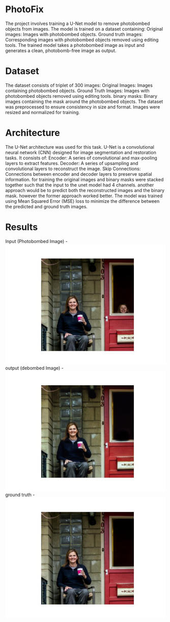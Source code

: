 # PhotoFix
The project involves training a U-Net model to remove photobombed objects from images. The model is trained on a dataset containing:
Original images: Images with photobombed objects.
Ground truth images: Corresponding images with photobombed objects removed using editing tools.
The trained model takes a photobombed image as input and generates a clean, photobomb-free image as output.
# Dataset
The dataset consists of triplet of 300 images:
Original Images: Images containing photobombed objects.
Ground Truth Images: Images with photobombed objects removed using editing tools.
binary masks: Binary images containing the mask around the photobombed objects.
The dataset was preprocessed to ensure consistency in size and format. Images were resized and normalized for training.
# Architecture
The U-Net architecture was used for this task. U-Net is a convolutional neural network (CNN) designed for image segmentation and restoration tasks. It consists of:
Encoder: A series of convolutional and max-pooling layers to extract features.
Decoder: A series of upsampling and convolutional layers to reconstruct the image.
Skip Connections: Connections between encoder and decoder layers to preserve spatial information.
for training the original images and binary masks were stacked together such that the input to the unet model had 4 channels. another approach would be to predict both the reconstructed images and the binary mask. however the former approach worked better. The model was trained using Mean Squared Error (MSE) loss to minimize the difference between the predicted and ground truth images.
# Results
Input (Photobombed Image) - <br>
<img src = "Images/original.jpg"><br>
output (debombed Image) -<br>
<img src = "Images/prediction.jpg">
ground truth - <br>
<img src = "Images/gt.jpg">
